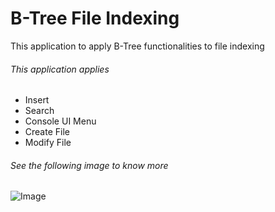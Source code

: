 # B-Tree File Indexing

This application to apply B-Tree functionalities to file indexing

###### This application applies

* Insert
* Search
* Console UI Menu
* Create File
* Modify File

###### See the following image to know more

![Image](https://github.com/TawfikYasser/Project-Guidance/blob/main/Desktop%20Application/Intermediate/C%2B%2B/B-Tree%20File%20Indexing/B-Tree-Files-Image.png)